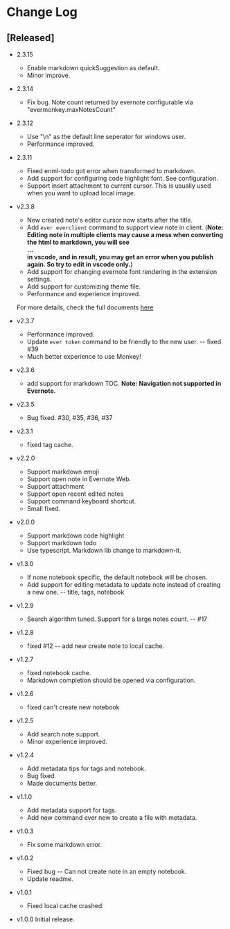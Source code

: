# Change Log

## [Released]
- 2.3.15
    - Enable markdown quickSuggestion as default.
    - Minor improve.

- 2.3.14
    - Fix bug. Note count returned by evernote configurable via "evermonkey.maxNotesCount"

- 2.3.12
    - Use "\n" as the default line seperator for windows user.
    - Performance improved.

- 2.3.11
    - Fixed enml-todo got error when transformed to markdown.
    - Add support for configuring code highlight font. See configuration.
    - Support insert attachment to current cursor. This is usually used when you want to upload local image.

- v2.3.8
    - New created note's editor cursor now starts after the title.
    - Add `ever everclient` command to support view note in client. (**Note: Editing note in multiple clients may cause a mess when converting the html to markdown, you will see <div>...</div> in vscode, and in result, you may get an error when you publish again. So try to edit in vscode only.**)
    - Add support for changing evernote font rendering in the extension settings.
    - Add support for customizing theme file.
    - Performance and experience improved.
    
    For more details, check the full documents [here](http://monkey.yoryor.me)

- v2.3.7
    - Performance improved.
    - Update `ever token` command to be friendly to the new user. -- fixed #39
    - Much better experience to use Monkey!

- v2.3.6
    - add support for markdown TOC. **Note: Navigation not supported in Evernote.**

- v2.3.5
    - Bug fixed. #30, #35, #36, #37

- v2.3.1
    - fixed tag cache.

- v2.2.0
    - Support markdown emoji
    - Support open note in Evernote Web.
    - Support attachment
    - Support open recent edited notes
    - Support command keyboard shortcut.
    - Small fixed.

- v2.0.0
    - Support markdown code highlight
    - Support markdown todo
    - Use typescript. Markdown lib change to markdown-it.

- v1.3.0
    - If none notebook specific, the default notebook will be chosen.
    - Add support for editing metadata to update note instead of creating a new one. -- title, tags, notebook

- v1.2.9
    - Search algorithm tuned. Support for a large notes count. -- #17


- v1.2.8
    - fixed #12 -- add new create note to local cache.

- v1.2.7
    - fixed notebook cache.
    - Markdown completion should be opened via configuration.

- v1.2.6
    - fixed can't create new notebook

- v1.2.5
    - Add search note support.
    - Minor experience improved.

- v1.2.4
    - Add metadata tips for tags and notebook.
    - Bug fixed.
    - Made documents better.

- v1.1.0
    - Add metadata support for tags.
    - Add new command ever new to create a file with metadata.

- v1.0.3
    - Fix some markdown error.

- v1.0.2
    - Fixed bug -- Can not create note in an empty notebook.
    - Update readme.

- v1.0.1
    - Fixed local cache crashed.
    
- v1.0.0 Initial release.



















